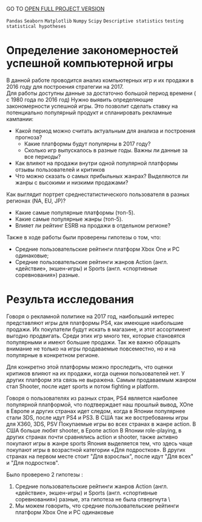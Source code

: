 GO TO <a href="https://nbviewer.org/github/archanastasia/myportfolio/blob/main/02_data_analyst/01_computer_games/computer_games.ipynb">OPEN FULL PROJECT VERSION</a>


`Pandas` `Seaborn` `Matplotlib` `Numpy` `Scipy`  `Descriptive statistics` `testing statistical hypotheses`


# Определение закономерностей успешной компьютерной игры
В данной работе проводится анализ компьютерных игр и их продажи в 2016 году для построения стратегии на 2017. \
Для работы доступны данные за достаточно большой период времени ( с 1980 года по 2016 год)
Нужно выявить определяющие закономерности успешной игры. Это позволит сделать ставку на потенциально популярный продукт и спланировать рекламные кампании: 

* Какой период можно считать актуальным для анализа и построения прогноза?
  * Какие платформы будут популярны в 2017 году?
  * Сколько игр выпускалось в разные годы. Важны ли данные за все периоды?
* Как влияют на продажи внутри одной популярной платформы отзывы пользователей и критиков
* Что можно сказать о самых прибыльных жанрах? Выделяются ли жанры с высокими и низкими продажами?

Как выглядит портрет среднестатистического пользователя в разных регионах (NA, EU, JP)?
* Какие самые популярные платформы (топ-5).
* Какие самые популярные жанры (топ-5).
* Влияет ли рейтинг ESRB на продажи в отдельном регионе?

Также в ходе работы были проверены гипотезы о том, что:
* Средние пользовательские рейтинги платформ Xbox One и PC одинаковые;
* Средние пользовательские рейтинги жанров Action (англ. «действие», экшен-игры) и Sports (англ. «спортивные соревнования») разные.


# Результа исследования
Говоря о рекламной политике на 2017 год, наибольший интерес представляют игры для платформы PS4, как имеющие наибольшие продажи. Их покупатели будут искать в магазине, и этот ассортимент выгодно продвигать. Среди этих игр много тех, которые становятся популярными и имеют большие продажи. Так же важно обращать внимание не только на игры продаваемые повсеместно, но и на популярные в конкретном регионе. 

Для конкретно этой платформы можно проследить, что оценки критиков влияют на их продажи, когда оценки пользователей нет. У других платформ эта связь не выражена. Самым продаваемым жанром стал Shooter, после идет sports и потом fighting и platform. 

Говоря о пользователях из разных стран,   PS4 является наиболее популярной платформой, что подтверждает наш прошлый вывод, XOne в Европе и других странах идет следом, когда в Японии популярнее стали 3DS, после идут PS4 и PS3. 
В США так же востребованны игры для  X360, 3DS, PSV
Покупаемые игры во всех странах в жанре action. В США больше любят shooter, в Еропе action В Японии role-playing, в других странах почти сравнялись action и shooter, также активно покупают игры в жанре sports
Япония выделяется тем, что здесь чаще покупают игры в возрастной категории «Для подростков». В других странах на первом месте стоит "Для взрослых", после идут "Для всех" и "Для подростков". 

Было проверено 2 гипотезы : 
1) Средние пользовательские рейтинги жанров Action (англ. «действие», экшен-игры) и Sports (англ. «спортивные соревнования») разные, эта гипотеза не была отвергнута \
2) Мы можем говорить, что средние пользовательские рейтинги платформ Xbox One и PC одинаковые
